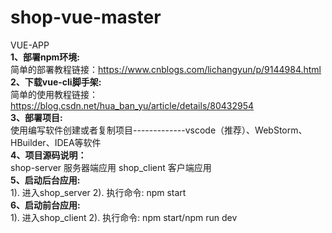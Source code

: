 # shop-vue-master
VUE-APP<br>
<strong>1、部署npm环境:</strong><br>
<span>简单的部署教程链接：https://www.cnblogs.com/lichangyun/p/9144984.html<br>
<strong>2、下载vue-cli脚手架:</strong><br>
<span>简单的使用教程链接：https://blog.csdn.net/hua_ban_yu/article/details/80432954<br>
<strong>3、部署项目:</strong><br>
<span>使用编写软件创建或者复制项目-------------vscode（推荐）、WebStorm、HBuilder、IDEA等软件<br>
<strong>4、项目源码说明：</strong><br>
<span>shop-server  服务器端应用 shop_client  客户端应用<br>
<strong>5、启动后台应用:</strong><br>
<span>1). 进入shop_server
	2). 执行命令: npm start<br>
<strong>6、启动前台应用:</strong><br>
<span>1). 进入shop_client 
	2). 执行命令: npm start/npm run dev    


